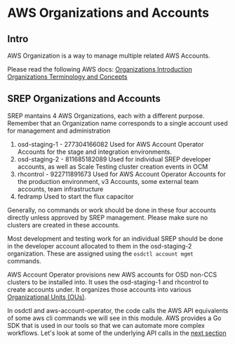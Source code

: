# AWS Organizations and Accounts

## Intro
AWS Organization is a way to manage multiple related AWS Accounts. 

Please read the following AWS docs:
[Organizations Introduction](https://docs.aws.amazon.com/organizations/latest/userguide/orgs_introduction.html)
[Organizations Terminology and Concepts](https://docs.aws.amazon.com/organizations/latest/userguide/orgs_getting-started_concepts.html)

## SREP Organizations and Accounts

SREP mantains 4 AWS Organizations, each with a different purpose. Remember that an Organization name corresponds to a single account used for management and administration

1. osd-staging-1 - 277304166082
   Used for AWS Account Operator Accounts for the stage and integration environments.
2. osd-staging-2 - 811685182089
   Used for individual SREP developer accounts, as well as Scale Testing cluster creation events in OCM
3. rhcontrol - 922711891673
   Used for AWS Account Operator Accounts for the production environment, v3 Accounts, some external team accounts, team infrastructure
4. fedramp
   Used to start the flux capacitor

Generally, no commands or work should be done in these four accounts directly unless approved by SREP management.
Please make sure no clusters are created in these accounts.

Most development and testing work for an individual SREP should be done in the developer account allocated to them in the osd-staging-2 organization. These are assigned using the `osdctl account mgmt` commands.

AWS Account Operator provisions new AWS accounts for OSD non-CCS clusters to be installed into. It uses the osd-staging-1 and
rhcontrol to create accounts under. It organizes those accounts into various [Organizational Units (OUs)](https://docs.aws.amazon.com/organizations/latest/userguide/orgs_manage_ous.html).

In osdctl and aws-account-operator, the code calls the AWS API equivalents of some aws cli commands we will see in this module. AWS provides a Go SDK that is used in our tools so that we can automate more complex workflows. Let's look at some of the underlying API calls
in the [next section](cli-practice.md)





